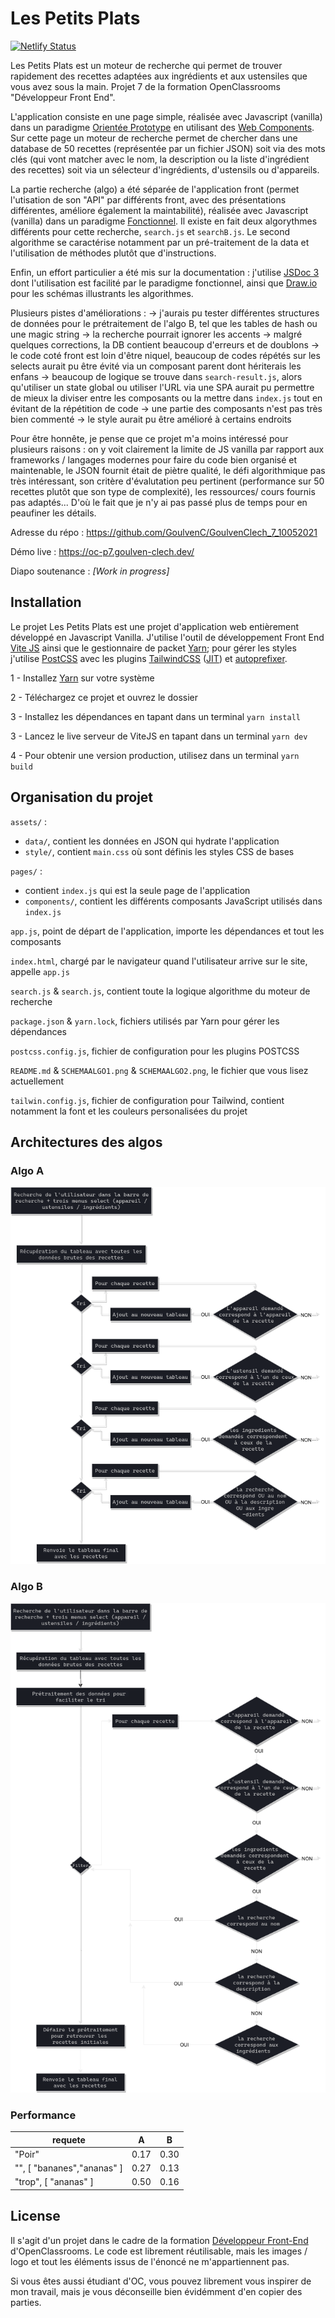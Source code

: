 # Les Petits Plats

[![Netlify Status](https://api.netlify.com/api/v1/badges/33f1b0f4-1171-4ebb-908a-107d726fb365/deploy-status)](https://app.netlify.com/sites/thirsty-snyder-cd2d51/deploys)

Les Petits Plats est un moteur de recherche qui permet de trouver rapidement des recettes adaptées aux ingrédients et aux ustensiles que vous avez sous la main. Projet 7 de la formation OpenClassrooms "Développeur Front End".

L'application consiste en une page simple, réalisée avec Javascript (vanilla) dans un paradigme [Orientée Prototype](https://en.wikipedia.org/wiki/Prototype-based_programming) en utilisant des [Web Components](https://developer.mozilla.org/en-US/docs/Web/Web_Components). Sur cette page un moteur de recherche permet de chercher dans une database de 50 recettes (représentée par un fichier JSON) soit via des mots clés (qui vont matcher avec le nom, la description ou la liste d'ingrédient des recettes) soit via un sélecteur d'ingrédients, d'ustensils ou d'appareils.

La partie recherche (algo) a été séparée de l'application front (permet l'utisation de son "API" par différents front, avec des présentations différentes, améliore également la maintabilité), réalisée avec Javascript (vanilla) dans un paradigme [Fonctionnel](https://en.wikipedia.org/wiki/Functional_programming). Il existe en fait deux algorythmes différents pour cette recherche, `search.js` et `searchB.js`. Le second algorithme se caractérise notamment par un pré-traitement de la data et l'utilisation de méthodes plutôt que d'instructions.

Enfin, un effort particulier a été mis sur la documentation : j'utilise [JSDoc 3](https://jsdoc.app/) dont l'utilisation est facilité par le paradigme fonctionnel, ainsi que [Draw.io](https://draw.io/) pour les schémas illustrants les algorithmes.

Plusieurs pistes d'améliorations : -> j'aurais pu tester différentes structures de données pour le prétraitement de l'algo B, tel que les tables de hash ou une magic string -> la recherche pourrait ignorer les accents -> malgré quelques corrections, la DB contient beaucoup d'erreurs et de doublons -> le code coté front est loin d'être niquel, beaucoup de codes répétés sur les selects aurait pu être évité via un composant parent dont hériterais les enfans -> beaucoup de logique se trouve dans `search-result.js`, alors qu'utiliser un state global ou utiliser l'URL via une SPA aurait pu permettre de mieux la diviser entre les composants ou la mettre dans `index.js` tout en évitant de la répétition de code -> une partie des composants n'est pas très bien commenté -> le style aurait pu être amélioré à certains endroits

Pour être honnête, je pense que ce projet m'a moins intéressé pour plusieurs raisons : on y voit clairement la limite de JS vanilla par rapport aux frameworks / langages modernes pour faire du code bien organisé et maintenable, le JSON fournit était de piètre qualité, le défi algorithmique pas très intéressant, son critère d'évalutation peu pertinent (performance sur 50 recettes plutôt que son type de complexité), les ressources/ cours fournis pas adaptés... D'où le fait que je n'y ai pas passé plus de temps pour en peaufiner les détails.

Adresse du répo : https://github.com/GoulvenC/GoulvenClech_7_10052021

Démo live : https://oc-p7.goulven-clech.dev/

Diapo soutenance : *[Work in progress]*

## Installation

Le projet Les Petits Plats est une projet d'application web entièrement développé en Javascript Vanilla. J'utilise l'outil de développement Front End [Vite JS](https://vitejs.dev/) ainsi que le gestionnaire de packet [Yarn](https://yarnpkg.com/); pour gérer les styles j'utilise [PostCSS](https://github.com/postcss/postcss) avec les plugins [TailwindCSS](https://tailwindcss.com/) ([JIT](https://tailwindcss.com/docs/just-in-time-mode)) et [autoprefixer](https://github.com/postcss/autoprefixer).

1 - Installez [Yarn](https://yarnpkg.com/) sur votre système

2 - Téléchargez ce projet et ouvrez le dossier

3 - Installez les dépendances en tapant dans un terminal `yarn install`

3 - Lancez le live serveur de ViteJS en tapant dans un terminal `yarn dev`

4 - Pour obtenir une version production, utilisez dans un terminal `yarn build`

## Organisation du projet

`assets/` :
* `data/`, contient les données en JSON qui hydrate l'application
* `style/`, contient `main.css` où sont définis les styles CSS de bases

`pages/` :
* contient `index.js` qui est la seule page de l'application
* `components/`, contient les différents composants JavaScript utilisés dans `index.js`

`app.js`, point de départ de l'application, importe les dépendances et tout les composants

`index.html`, chargé par le navigateur quand l'utilisateur arrive sur le site, appelle `app.js`

`search.js` & `search.js`, contient toute la logique algorithme du moteur de recherche 

`package.json` & `yarn.lock`, fichiers utilisés par Yarn pour gérer les dépendances

`postcss.config.js`, fichier de configuration pour les plugins POSTCSS

`README.md` & `SCHEMAALGO1.png` & `SCHEMAALGO2.png`, le fichier que vous lisez actuellement

`tailwin.config.js`, fichier de configuration pour Tailwind, contient notamment la font et les couleurs personalisées du projet

## Architectures des algos

### Algo A

![](./alg.drawio.png)

### Algo B

![](./algB.drawio.png)

### Performance

| requete                    | A    | B    |
|----------------------------|------|------|
| "Poir"                     | 0.17 | 0.30 |
| "", [ "bananes","ananas" ] | 0.27 | 0.13 |
| "trop",  [ "ananas" ]      | 0.50 | 0.16 |

## License 

Il s'agit d'un projet dans le cadre de la formation [Développeur Front-End](https://openclassrooms.com/fr/paths/314-developpeur-front-end) d'OpenClassrooms. Le code est librement réutilisable, mais les images / logo et tout les éléments issus de l'énoncé ne m'appartiennent pas.

Si vous êtes aussi étudiant d'OC, vous pouvez librement vous inspirer de mon travail, mais je vous déconseille bien évidémment d'en copier des parties.